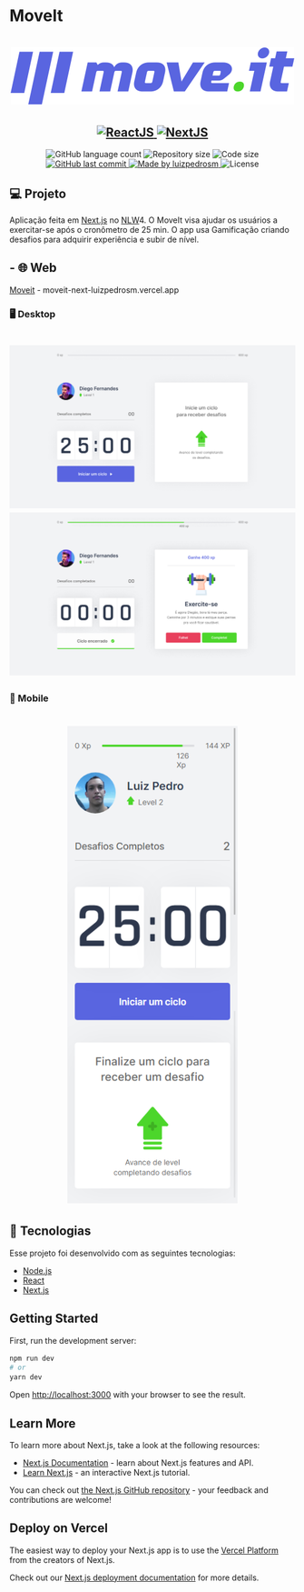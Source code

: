 # MoveIt

<h1 align="center">
    <img src="public/logo-full.svg" width="500">
</h1>
<h2 align="center">
  <a href="https://reactjs.org/">
    <img src="https://img.shields.io/static/v1?label=React&message=JS&color=blue?style=plastic&logo=React" alt="ReactJS" />
    <img src="https://img.shields.io/static/v1?label=Next&message=JS&color=blue?style=plastic&logo=Vercel" alt="NextJS" />
  </a>
</h2>

<p align="center">
  <img alt="GitHub language count" src="https://img.shields.io/github/languages/count/luizpedrosm/moveit?color=%2304D361">

  <img alt="Repository size" src="https://img.shields.io/github/repo-size/luizpedrosm/moveit">
  <img alt="Code size" src="https://img.shields.io/github/languages/code-size/luizpedrosm/moveit">

  <a href="https://github.com/luizpedrosm/moveit/commits/master">
    <img alt="GitHub last commit" src="https://img.shields.io/github/last-commit/luizpedrosm/moveit">
  </a>

  <a href="https://www.linkedin.com/in/luizpedrosm/">
    <img alt="Made by luizpedrosm" src="https://img.shields.io/badge/made%20by-luizpedrosm-blue">
  </a>

  <img alt="License" src="https://img.shields.io/badge/license-MIT-brightgreen">
</p>

## 💻 Projeto

Aplicação feita em [Next.js] no [NLW]4.
O MoveIt visa ajudar os usuários a exercitar-se após o cronômetro de 25 min.
O app usa Gamificação criando desafios para adquirir experiência e subir de nível.

## - 🌐 Web

[Moveit] - moveit-next-luizpedrosm.vercel.app

### 🖥️ Desktop

<h1 align="center">
    <img alt="Home" title="Home" src=".github/img/Home.jpg" width="600px" />
    <img alt="Home" title="Home" src=".github/img/Home-ciclo-encerrado.jpg" width="600px" />
</h1>

### 📱 Mobile

<h1 align="center">
    <img alt="Home" title="Home" src=".github/img/mobile.png" width="300px" />
</h1>

## 🚀 Tecnologias

Esse projeto foi desenvolvido com as seguintes tecnologias:

- [Node.js](https://nodejs.org)
- [React](https://reactjs.org)
- [Next.js](https://nextjs.org)

## Getting Started

First, run the development server:

```bash
npm run dev
# or
yarn dev
```

Open [http://localhost:3000](http://localhost:3000) with your browser to see the result.

## Learn More

To learn more about Next.js, take a look at the following resources:

- [Next.js Documentation](https://nextjs.org/docs) - learn about Next.js features and API.
- [Learn Next.js](https://nextjs.org/learn) - an interactive Next.js tutorial.

You can check out [the Next.js GitHub repository](https://github.com/vercel/next.js/) - your feedback and contributions are welcome!

## Deploy on Vercel

The easiest way to deploy your Next.js app is to use the [Vercel Platform](https://vercel.com/new?utm_medium=default-template&filter=next.js&utm_source=create-next-app&utm_campaign=create-next-app-readme) from the creators of Next.js.

Check out our [Next.js deployment documentation](https://nextjs.org/docs/deployment) for more details.

[next.js]: https://nextjs.org/
[nlw]: https://nextlevelweek.com/
[Moveit]: https://moveit-next-luizpedrosm.vercel.app
